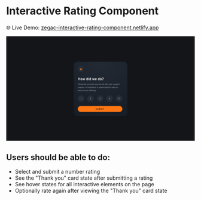 # Interactive Rating Component

🌐 Live Demo: [zegac-interactive-rating-component.netlify.app](https://zegac-interactive-rating-component.netlify.app/)

![project preview image](./docs/preview.jpg)

## Users should be able to do:

- Select and submit a number rating
- See the "Thank you" card state after submitting a rating
- See hover states for all interactive elements on the page
- Optionally rate again after viewing the "Thank you" card state

